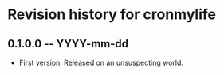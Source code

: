 # Revision history for cronmylife

## 0.1.0.0 -- YYYY-mm-dd

* First version. Released on an unsuspecting world.
